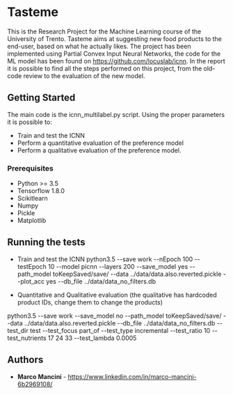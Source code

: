 # Tasteme
This is the Research Project for the Machine Learning course of the University of Trento. Tasteme aims at suggesting new food products to the end-user, based on what he actually likes. The project has been implemented using Partial Convex Input Neural Networks, the code for the ML model has been found on https://github.com/locuslab/icnn. 
In the report it is possible to find all the steps performed on this project, from the old-code review to the evaluation of the new model. 


## Getting Started
The main code is the icnn_multilabel.py script. Using the proper parameters it is possible to:

* Train and test the ICNN
* Perform a quantitative evaluation of the preference model
* Perform a qualitative evaluation of the preference model.

### Prerequisites

* Python >= 3.5
* Tensorflow 1.8.0
* Scikitlearn
* Numpy
* Pickle
* Matplotlib



## Running the tests

* Train and test the ICNN
python3.5 --save work --nEpoch 100 --testEpoch 10 --model picnn --layers 200 --save_model yes --path_model toKeepSaved/save/ --data ../data/data.also.reverted.pickle --plot_acc yes --db_file ../data/data_no_filters.db 

* Quantitative and Qualitative evaluation (the qualitative has hardcoded product IDs, change them to change the products)

python3.5 --save work --save_model no --path_model toKeepSaved/save/  --data ../data/data.also.reverted.pickle --db_file ../data/data_no_filters.db --test_dir test --test_focus part_of --test_type incremental --test_ratio 10 --test_nutrients 17 24 33 --test_lambda 0.0005


## Authors

* **Marco Mancini** - https://www.linkedin.com/in/marco-mancini-6b2969108/
